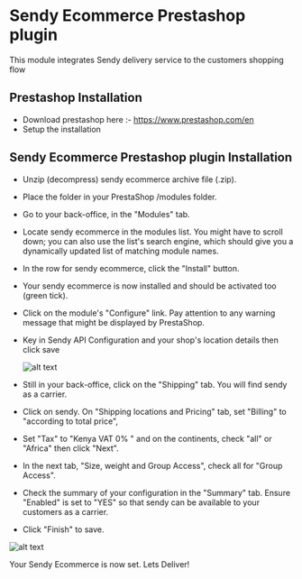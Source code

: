 # Sendy Ecommerce Prestashop plugin
This module integrates Sendy delivery service to the customers shopping flow


## Prestashop Installation
 - Download prestashop here :- https://www.prestashop.com/en
 - Setup the installation

## Sendy Ecommerce Prestashop plugin Installation
 - Unzip (decompress) sendy ecommerce archive file (.zip).
 - Place the folder in your PrestaShop /modules folder.
 - Go to your back-office, in the "Modules" tab.
 - Locate sendy ecommerce in the modules list. You might have to scroll down; you can also use the list's search engine, which should give you a dynamically updated list of matching module names.
 - In the row for sendy ecommerce, click the "Install" button.
 - Your sendy ecommerce is now installed and should be activated too (green tick).
 - Click on the module's "Configure" link. Pay attention to any warning message that might be displayed by PrestaShop.
- Key in Sendy API Configuration and your shop's location details then click save

  ![alt text](https://raw.githubusercontent.com/sendyit/prestashop/master/views/img/configuration.png)

 - Still in your back-office, click on the "Shipping" tab. You will find sendy as a carrier.
 - Click on sendy. On "Shipping locations and Pricing" tab, set "Billing" to "according to total price",
 - Set "Tax" to "Kenya VAT 0% " and on the continents, check "all" or "Africa" then click "Next".
 - In the next tab, "Size, weight and Group Access", check all for "Group Access".
 - Check the summary of your configuration in the "Summary" tab. Ensure "Enabled" is set to "YES" so that sendy can be available to your customers as a carrier.
 - Click "Finish" to save.
 
 ![alt text](https://raw.githubusercontent.com/sendyit/prestashop/master/carrier.png)

Your Sendy Ecommerce is now set. Lets Deliver!